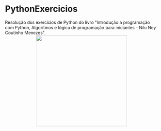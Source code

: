<h1> PythonExercicios </h1>
Resolução dos exercícios de Python do livro "Introdução a programação com Python, Algoritmos e lógica de programação para iniciantes - Nilo Ney Coutinho Menezes".


<div align="center">
<img src="https://user-images.githubusercontent.com/44137159/180644231-7a27a487-0874-4085-b8cf-6960562321ef.jpg" width="300px" />

</div>
